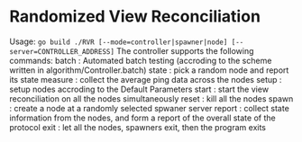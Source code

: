Randomized View Reconciliation
==============================
Usage:
`
go build
./RVR [--mode=controller|spawner|node] [--server=CONTROLLER_ADDRESS]
`
The controller supports the following commands:
batch : Automated batch testing (accroding to the scheme written in algorithm/Controller.batch)
state : pick a random node and report its state
measure : collect the average ping data across the nodes
setup : setup nodes accroding to the Default Parameters
start : start the view reconciliation on all the nodes simultaneously
reset : kill all the nodes
spawn : create a node at a randomly selected spwaner server
report : collect state information from the nodes, and form a report of the overall state of the protocol
exit  : let all the nodes, spawners exit, then the program exits
